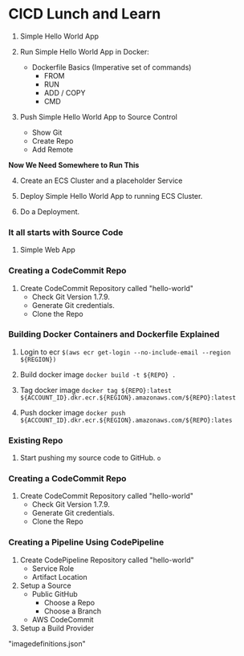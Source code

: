 # CICD Lunch and Learn

1. Simple Hello World App

2. Run Simple Hello World App in Docker:
    - Dockerfile Basics (Imperative set of commands)
        - FROM
        - RUN
        - ADD / COPY
        - CMD

3. Push Simple Hello World App to Source Control
    - Show Git
    - Create Repo
    - Add Remote

**Now We Need Somewhere to Run This**

4. Create an ECS Cluster and a placeholder Service

5. Deploy Simple Hello World App to running ECS Cluster.

6. Do a Deployment.

### It all starts with Source Code
1. Simple Web App

### Creating a CodeCommit Repo

1. Create CodeCommit Repository called "hello-world"
    - Check Git Version 1.7.9.
    - Generate Git credentials.
    - Clone the Repo

### Building Docker Containers and Dockerfile Explained

1. Login to ecr
```$(aws ecr get-login --no-include-email --region ${REGION})```

2. Build docker image
```docker build -t ${REPO} .```

3. Tag docker image
```docker tag ${REPO}:latest ${ACCOUNT_ID}.dkr.ecr.${REGION}.amazonaws.com/${REPO}:latest```
4. Push docker image
```docker push ${ACCOUNT_ID}.dkr.ecr.${REGION}.amazonaws.com/${REPO}:lates```

### Existing Repo 

1. Start pushing my source code to GitHub.
```o```

### Creating a CodeCommit Repo

1. Create CodeCommit Repository called "hello-world"
    - Check Git Version 1.7.9.
    - Generate Git credentials.
    - Clone the Repo

### Creating a Pipeline Using CodePipeline

1. Create CodePipeline Repository called "hello-world"
    - Service Role
    - Artifact Location
2. Setup a Source
    - Public GitHub
        - Choose a Repo
        - Choose a Branch
    - AWS CodeCommit
3. Setup a Build Provider

"imagedefinitions.json"